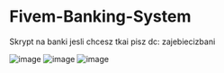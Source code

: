 # Fivem-Banking-System
Skrypt na banki jesli chcesz tkai pisz dc: zajebiecizbani

![image](https://github.com/user-attachments/assets/9e62f806-ce95-44a2-9bc4-3dd078032fee)
![image](https://github.com/user-attachments/assets/4c0720e6-c49d-4e83-95f2-e5d403d09459)
![image](https://github.com/user-attachments/assets/05d0511c-a114-4b3c-bd48-07aaee292506)
